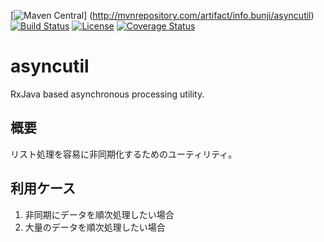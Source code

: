 [![Maven Central](https://img.shields.io/maven-central/v/info.bunji/asyncutil.svg)]
(http://mvnrepository.com/artifact/info.bunji/asyncutil)
[![Build Status](https://img.shields.io/travis/bunjik/asyncutil/master.svg)](https://travis-ci.org/bunjik/asyncutil)
[![License](http://img.shields.io/:license-apache-blue.svg)](https://www.apache.org/licenses/LICENSE-2.0.html)
[![Coverage Status](https://img.shields.io/coveralls/bunjik/asyncutil/master.svg)](https://coveralls.io/github/bunjik/asyncutil?branch=master)
# asyncutil
RxJava based asynchronous processing utility.

## 概要
リスト処理を容易に非同期化するためのユーティリティ。

## 利用ケース

1. 非同期にデータを順次処理したい場合
2. 大量のデータを順次処理したい場合
